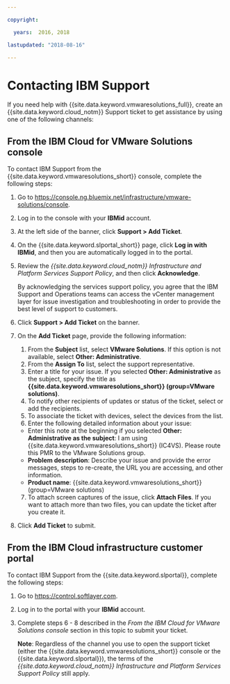 ```yaml
---

copyright:

  years:  2016, 2018

lastupdated: "2018-08-16"

---
```


# Contacting IBM Support

If you need help with {{site.data.keyword.vmwaresolutions_full}}, create an {{site.data.keyword.cloud_notm}} Support ticket to get assistance by using one of the following channels:

## From the IBM Cloud for VMware Solutions console

To contact IBM Support from the {{site.data.keyword.vmwaresolutions_short}} console, complete the following steps:

1. Go to
   https://console.ng.bluemix.net/infrastructure/vmware-solutions/console.
2. Log in to the console with your **IBMid** account.
3. At the left side of the banner, click **Support > Add Ticket**.
4. On the {{site.data.keyword.slportal_short}} page, click **Log in with IBMid**, and then you are automatically logged in to the portal.
5. Review the _{{site.data.keyword.cloud_notm}} Infrastructure and Platform Services Support Policy_, and then click **Acknowledge**.

   By acknowledging the services support policy, you agree that the IBM Support and Operations teams can access the vCenter management layer for issue investigation and troubleshooting in order to provide the best level of support to customers.

6. Click **Support > Add Ticket** on the banner.
7. On the **Add Ticket** page, provide the following information:
   1. From the **Subject** list, select **VMware Solutions**. If this option is not available, select **Other: Administrative**.   
   2. From the **Assign To** list, select the support representative.  
   3. Enter a title for your issue. If you selected **Other: Administrative** as the subject, specify the title as
   **{{site.data.keyword.vmwaresolutions_short}} (group=VMware solutions)**.  
   4. To notify other recipients of updates or status of the ticket, select or add the recipients.
   5. To associate the ticket with devices, select the devices from the list.  
   6. Enter the following detailed information about your issue:      
     * Enter this note at the beginning if you selected **Other: Administrative as the subject**: I am using {{site.data.keyword.vmwaresolutions_short}} (IC4VS). Please route this PMR to the VMware Solutions group.   
     * **Problem description**: Describe your issue and provide the error messages, steps to re-create, the URL you are accessing, and other information.    
     * **Product name**: {{site.data.keyword.vmwaresolutions_short}} (group=VMware solutions)    
   7. To attach screen captures of the issue, click **Attach Files**. If you want to attach more than two files, you can update the
   ticket after you create it.  
8. Click **Add Ticket** to submit.

## From the IBM Cloud infrastructure customer portal

To contact IBM Support from the {{site.data.keyword.slportal}}, complete the following steps:

1. Go to https://control.softlayer.com.
2. Log in to the portal with your **IBMid** account.
3. Complete steps 6 - 8 described in the _From the IBM Cloud for VMware Solutions console_ section in this topic to submit your ticket.

    **Note**: Regardless of the channel you use to open the support ticket (either the {{site.data.keyword.vmwaresolutions_short}} console or the {{site.data.keyword.slportal}}), the terms of the _{{site.data.keyword.cloud_notm}} Infrastructure and Platform Services Support Policy_ still apply.
